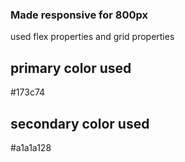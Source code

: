 ### Made responsive for 800px

used flex properties and grid properties

## primary color used

#173c74

## secondary color used

#a1a1a128
